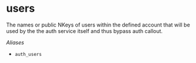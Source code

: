 # users

The names or public NKeys of users within the defined account
that will be used by the the auth service itself and thus bypass
auth callout.

*Aliases*

- `auth_users`



